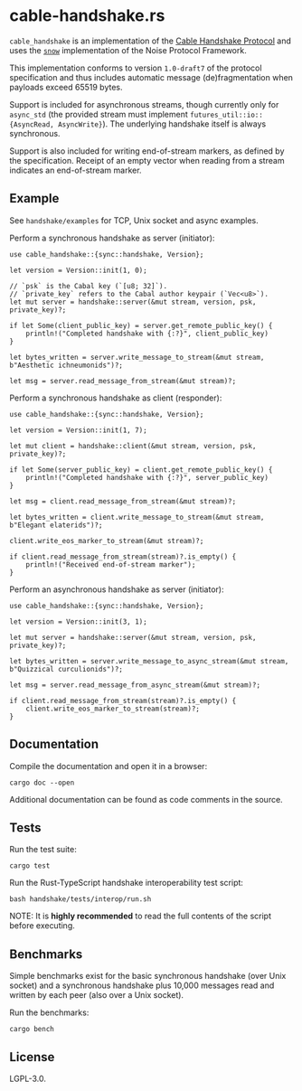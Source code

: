 <!--
SPDX-FileCopyrightText: 2024 the cabal-club authors

SPDX-License-Identifier: CC0-1.0
-->

# cable-handshake.rs

`cable_handshake` is an implementation of the [Cable Handshake Protocol](https://github.com/cabal-club/cable/blob/main/handshake.md) and uses the [`snow`](https://crates.io/crates/snow) implementation of the Noise Protocol Framework.

This implementation conforms to version `1.0-draft7` of the protocol specification and thus includes automatic message (de)fragmentation when payloads exceed 65519 bytes.

Support is included for asynchronous streams, though currently only for `async_std` (the provided stream must implement `futures_util::io::{AsyncRead, AsyncWrite}`). The underlying handshake itself is always synchronous.

Support is also included for writing end-of-stream markers, as defined by the specification. Receipt of an empty vector when reading from a stream indicates an end-of-stream marker.

## Example

See `handshake/examples` for TCP, Unix socket and async examples.

Perform a synchronous handshake as server (initiator):

```rust,ignore
use cable_handshake::{sync::handshake, Version};

let version = Version::init(1, 0);

// `psk` is the Cabal key (`[u8; 32]`).
// `private_key` refers to the Cabal author keypair (`Vec<u8>`).
let mut server = handshake::server(&mut stream, version, psk, private_key)?;

if let Some(client_public_key) = server.get_remote_public_key() {
    println!("Completed handshake with {:?}", client_public_key)
}

let bytes_written = server.write_message_to_stream(&mut stream, b"Aesthetic ichneumonids")?;

let msg = server.read_message_from_stream(&mut stream)?;
```

Perform a synchronous handshake as client (responder):

```rust,ignore
use cable_handshake::{sync::handshake, Version};

let version = Version::init(1, 7);

let mut client = handshake::client(&mut stream, version, psk, private_key)?;

if let Some(server_public_key) = client.get_remote_public_key() {
    println!("Completed handshake with {:?}", server_public_key)
}

let msg = client.read_message_from_stream(&mut stream)?;

let bytes_written = client.write_message_to_stream(&mut stream, b"Elegant elaterids")?;

client.write_eos_marker_to_stream(&mut stream)?;

if client.read_message_from_stream(stream)?.is_empty() {
    println!("Received end-of-stream marker");
}
```

Perform an asynchronous handshake as server (initiator):

```rust,ignore
use cable_handshake::{sync::handshake, Version};

let version = Version::init(3, 1);

let mut server = handshake::server(&mut stream, version, psk, private_key)?;

let bytes_written = server.write_message_to_async_stream(&mut stream, b"Quizzical curculionids")?;

let msg = server.read_message_from_async_stream(&mut stream)?;

if client.read_message_from_stream(stream)?.is_empty() {
    client.write_eos_marker_to_stream(stream)?;
}
```

## Documentation

Compile the documentation and open it in a browser:

`cargo doc --open`

Additional documentation can be found as code comments in the source.

## Tests

Run the test suite:

`cargo test`

Run the Rust-TypeScript handshake interoperability test script:

`bash handshake/tests/interop/run.sh`

NOTE: It is **highly recommended** to read the full contents of the script before executing.

## Benchmarks

Simple benchmarks exist for the basic synchronous handshake (over Unix socket) and a synchronous handshake plus 10,000 messages read and written by each peer (also over a Unix socket).

Run the benchmarks:

`cargo bench`

## License

LGPL-3.0.
